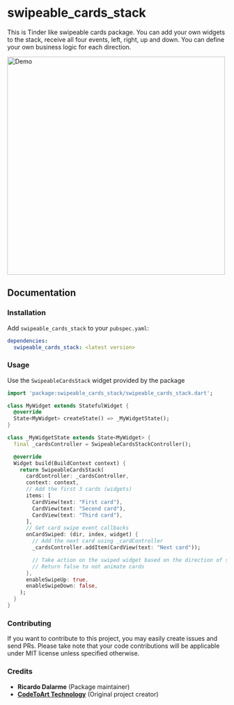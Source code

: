 # swipeable_cards_stack

This is Tinder like swipeable cards package. You can add your own widgets to the stack, receive all four events, left, right, up and down. You can define your own business logic for each direction.

<img alt="Demo" src="https://github.com/ricardodalarme/swipeable-cards-stack/raw/main/images/swipe-card.gif" height="500">

## Documentation

### Installation

Add `swipeable_cards_stack` to your `pubspec.yaml`:

```yaml
dependencies:
  swipeable_cards_stack: <latest version>
```

### Usage

Use the `SwipeableCardsStack` widget provided by the package

```dart
import 'package:swipeable_cards_stack/swipeable_cards_stack.dart';

class MyWidget extends StatefulWidget {
  @override
  State<MyWidget> createState() => _MyWidgetState();
}

class _MyWidgetState extends State<MyWidget> {
  final _cardsController = SwipeableCardsStackController();

  @override
  Widget build(BuildContext context) {
    return SwipeableCardsStack(
      cardController: _cardsController,
      context: context,
      // Add the first 3 cards (widgets)
      items: [
        CardView(text: "First card"),
        CardView(text: "Second card"),
        CardView(text: "Third card"),
      ],
      // Get card swipe event callbacks
      onCardSwiped: (dir, index, widget) {
        // Add the next card using _cardController
        _cardsController.addItem(CardView(text: "Next card"));

        // Take action on the swiped widget based on the direction of swipe
        // Return false to not animate cards
      },
      enableSwipeUp: true,
      enableSwipeDown: false,
    );
  }
}
```

### Contributing

If you want to contribute to this project, you may easily create issues and send PRs. Please take note that your code contributions will be applicable under MIT license unless specified otherwise.

### Credits

- **Ricardo Dalarme** (Package maintainer)
- [**CodeToArt Technology**](https://github.com/codetoart) (Original project creator)
